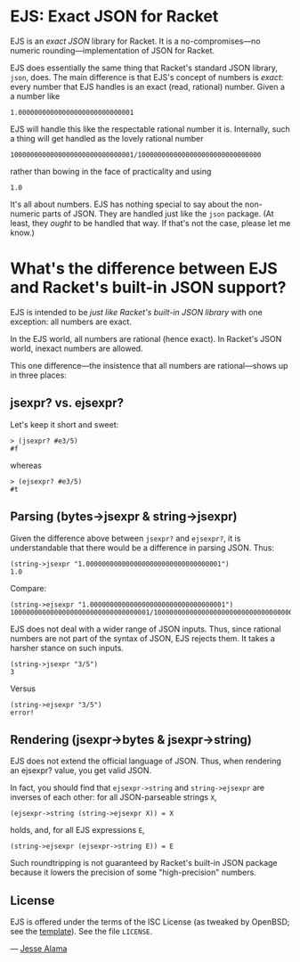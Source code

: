 EJS: Exact JSON for Racket
==========

EJS is an *exact JSON* library for Racket. It is a no-compromises—no numeric rounding—implementation of JSON for Racket.

EJS does essentially the same thing that Racket's standard JSON library, `json`, does. The main difference is that EJS's concept of numbers is *exact*: every number that EJS handles is an exact (read, rational) number. Given a a number like

    1.00000000000000000000000000001

EJS will handle this like the respectable rational number it is. Internally, such a thing will get handled as the lovely rational number

    1000000000000000000000000000001/1000000000000000000000000000000

rather than bowing in the face of practicality and using

    1.0

It's all about numbers. EJS has nothing special to say about the non-numeric parts of JSON. They are handled just like the `json` package. (At least, they *ought* to be handled that way. If that's not the case, please let me know.)

# What's the difference between EJS and Racket's built-in JSON support? #

EJS is intended to be *just like Racket's built-in JSON library* with one exception: all numbers are exact.

In the EJS world, all numbers are rational (hence exact). In Racket's JSON world, inexact numbers are allowed.

This one difference—the insistence that all numbers are rational—shows up in three places:

## jsexpr? vs. ejsexpr? ##

Let's keep it short and sweet:

    > (jsexpr? #e3/5)
	#f

whereas

    > (ejsexpr? #e3/5)
	#t

## Parsing (bytes->jsexpr & string->jsexpr) ##

Given the difference above between `jsexpr?` and `ejsexpr?`, it is understandable that there would be a difference in parsing JSON. Thus:

    (string->jsexpr "1.0000000000000000000000000000000001")
	1.0

Compare:

    (string->ejsexpr "1.0000000000000000000000000000000001")
	10000000000000000000000000000000001/10000000000000000000000000000000000

EJS does not deal with a wider range of JSON inputs. Thus, since rational numbers are not part of the syntax of JSON, EJS rejects them. It takes a harsher stance on such inputs.

    (string->jsexpr "3/5")
	3

Versus

    (string->ejsexpr "3/5")
	error!

## Rendering (jsexpr->bytes & jsexpr->string) ##

EJS does not extend the official language of JSON. Thus, when rendering an ejsexpr? value, you get valid JSON.

In fact, you should find that `ejsexpr->string` and `string->ejsexpr` are inverses of each other: for all JSON-parseable strings `X`,

    (ejsexpr->string (string->ejsexpr X)) = X

holds, and, for all EJS expressions `E`,

    (string->ejsexpr (ejsexpr->string E)) = E

Such roundtripping is not guaranteed by Racket's built-in JSON package because it lowers the precision of some "high-precision" numbers.

## License ##

EJS is offered under the terms of the ISC License (as tweaked by OpenBSD; see the [template](https://cvsweb.openbsd.org/cgi-bin/cvsweb/src/share/misc/license.template?rev=HEAD)). See the file `LICENSE`.

— [Jesse Alama](mailto:jesse@lisp.sh "get in touch")
